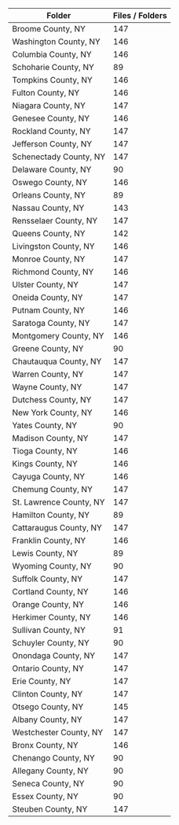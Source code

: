 | Folder                  |   Files / Folders |
|-------------------------|-------------------|
| Broome County, NY       |               147 |
| Washington County, NY   |               146 |
| Columbia County, NY     |               146 |
| Schoharie County, NY    |                89 |
| Tompkins County, NY     |               146 |
| Fulton County, NY       |               146 |
| Niagara County, NY      |               147 |
| Genesee County, NY      |               146 |
| Rockland County, NY     |               147 |
| Jefferson County, NY    |               147 |
| Schenectady County, NY  |               147 |
| Delaware County, NY     |                90 |
| Oswego County, NY       |               146 |
| Orleans County, NY      |                89 |
| Nassau County, NY       |               143 |
| Rensselaer County, NY   |               147 |
| Queens County, NY       |               142 |
| Livingston County, NY   |               146 |
| Monroe County, NY       |               147 |
| Richmond County, NY     |               146 |
| Ulster County, NY       |               147 |
| Oneida County, NY       |               147 |
| Putnam County, NY       |               146 |
| Saratoga County, NY     |               147 |
| Montgomery County, NY   |               146 |
| Greene County, NY       |                90 |
| Chautauqua County, NY   |               147 |
| Warren County, NY       |               147 |
| Wayne County, NY        |               147 |
| Dutchess County, NY     |               147 |
| New York County, NY     |               146 |
| Yates County, NY        |                90 |
| Madison County, NY      |               147 |
| Tioga County, NY        |               146 |
| Kings County, NY        |               146 |
| Cayuga County, NY       |               146 |
| Chemung County, NY      |               147 |
| St. Lawrence County, NY |               147 |
| Hamilton County, NY     |                89 |
| Cattaraugus County, NY  |               147 |
| Franklin County, NY     |               146 |
| Lewis County, NY        |                89 |
| Wyoming County, NY      |                90 |
| Suffolk County, NY      |               147 |
| Cortland County, NY     |               146 |
| Orange County, NY       |               146 |
| Herkimer County, NY     |               146 |
| Sullivan County, NY     |                91 |
| Schuyler County, NY     |                90 |
| Onondaga County, NY     |               147 |
| Ontario County, NY      |               147 |
| Erie County, NY         |               147 |
| Clinton County, NY      |               147 |
| Otsego County, NY       |               145 |
| Albany County, NY       |               147 |
| Westchester County, NY  |               147 |
| Bronx County, NY        |               146 |
| Chenango County, NY     |                90 |
| Allegany County, NY     |                90 |
| Seneca County, NY       |                90 |
| Essex County, NY        |                90 |
| Steuben County, NY      |               147 |